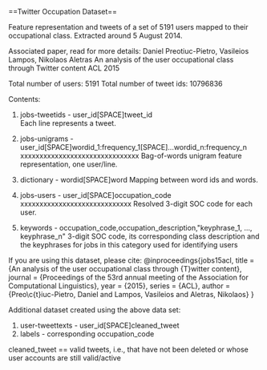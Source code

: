 ==Twitter Occupation Dataset==

Feature representation and tweets of a set of 5191 users mapped to their occupational class. Extracted around 5 August 2014.

Associated paper, read for more details:
Daniel Preotiuc-Pietro, Vasileios Lampos, Nikolaos Aletras
An analysis of the user occupational class through Twitter content
ACL 2015

Total number of users: 5191
Total number of tweet ids: 10796836

Contents:
1. jobs-tweetids - user_id[SPACE]tweet_id 	
   Each line represents a tweet.

2. jobs-unigrams - user_id[SPACE]wordid_1:frequency_1[SPACE]...wordid_n:frequency_n xxxxxxxxxxxxxxxxxxxxxxxxxxxxxxx
   Bag-of-words unigram feature representation, one user/line.

3. dictionary - wordid[SPACE]word
   Mapping between word ids and words.

4. jobs-users - user_id[SPACE]occupation_code xxxxxxxxxxxxxxxxxxxxxxxxxxxxx
   Resolved 3-digit SOC code for each user.

5. keywords - occupation_code,occupation_description,"keyphrase_1, ..., keyphrase_n"
   3-digit SOC code, its corresponding class description and the keyphrases for jobs in this category used for identifying users

If you are using this dataset, please cite:
@inproceedings{jobs15acl,
	title = {An analysis of the user occupational class through {T}witter content},
	journal = {Proceedings of the 53rd annual meeting of the Association for Computational Linguistics},
	year = {2015},
	series = {ACL},
	author = {Preo\c{t}iuc-Pietro, Daniel and Lampos, Vasileios and Aletras, Nikolaos}
}


Additional dataset created using the above data set:

1. user-tweettexts - user_id[SPACE]cleaned_tweet
2. labels - corresponding occupation_code

cleaned_tweet == valid tweets, i.e., that have not been deleted or whose user accounts are still valid/active